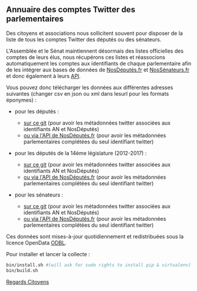 ## Annuaire des comptes Twitter des parlementaires

Des citoyens et associations nous sollicitent souvent pour disposer de la liste de tous les comptes Twitter des députés ou des sénateurs.

L'Assemblée et le Sénat maintiennent désormais des listes officielles des comptes de leurs élus, nous récupérons ces listes et réassocions automatiquement les comptes aux identifiants de chaque parlementaire afin de les intégrer aux bases de données de [NosDéputés.fr](http://www.nosdeputes.fr) et [NosSénateurs.fr](http://www.nossenateurs.fr) et donc également à leurs [API](https://github.com/regardscitoyens/nosdeputes.fr/blob/master/doc/api.md).

Vous pouvez donc télécharger les données aux différentes adresses suivantes (changer csv en json ou xml dans lesurl pour les formats éponymes) :

- pour les députés :

  - [sur ce git](https://github.com/regardscitoyens/twitter-parlementaires/blob/master/data/deputes.csv) (pour avoir les métadonnées twitter associées aux identifiants AN et NosDéputés)
  - [ou via l'API de NosDéputés.fr](https://www.nosdeputes.fr/deputes/csv) (pour avoir les métadonnées parlementaires complétées du seul identifiant twitter)

- pour les députés de la 14ème législature (2012-2017) :

  - [sur ce git](https://github.com/regardscitoyens/twitter-parlementaires/blob/master/data/deputes_2012-2017.csv) (pour avoir les métadonnées twitter associées aux identifiants AN et NosDéputés)
  - [ou via l'API de NosDéputés.fr](https://2012-2017.nosdeputes.fr/deputes/csv) (pour avoir les métadonnées parlementaires complétées du seul identifiant twitter)

- pour les sénateurs :

  - [sur ce git](https://github.com/regardscitoyens/twitter-parlementaires/blob/master/data/senateurs.csv) (pour avoir les métadonnées twitter associées aux identifiants AN et NosDéputés)
  - [ou via l'API de NosDéputés.fr](https://www.nossenateurs.fr/senateurs/csv) (pour avoir les métadonnées parlementaires complétées du seul identifiant twitter)

Ces données sont mises-à-jour quotidiennement et redistribuées sous la licence OpenData [ODBL](https://opendatacommons.org/licenses/odbl/).

Pour installer et lancer la collecte :
```bash
bin/install.sh #(will ask for sudo rights to install pip & virtualenv)
bin/build.sh
```

[Regards Citoyens](http://www.regardscitoyens.org)
